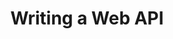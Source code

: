 ---
layout: assignment-two-column
title: Writing a Web API
abbreviation: HW2
type: homework
due_date: 2021-04-13
ordering: 1
draft: 0
points: 15
---